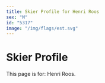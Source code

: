 ```yaml
---
title: Skier Profile for Henri Roos
sex: "M"
id: "5317"
image: "/img/flags/est.svg" 
---
```


# Skier Profile

This page is for: Henri Roos.
    